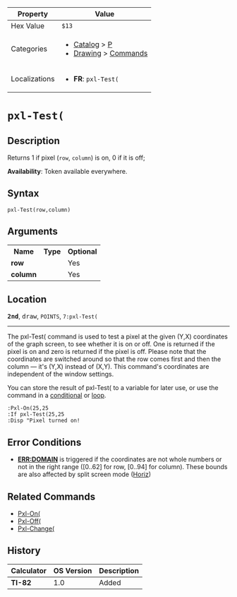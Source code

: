 | Property      | Value |
|---------------|-------|
| Hex Value     | `$13`|
| Categories    | <ul><li>[Catalog](<../categories/Catalog.md>) > [P](<../categories/Catalog.md#P>)</li><li>[Drawing](<../categories/Drawing.md>) > [Commands](<../categories/Drawing.md#Commands>)</li></ul> |
| Localizations | <ul><li><b>FR</b>: `pxl-Test(`</li></ul> |

# `pxl-Test(`

## Description
Returns 1 if pixel (`row`, `column`) is on, 0 if it is off;


<b>Availability</b>: Token available everywhere.

## Syntax
`pxl-Test(row,column)`

## Arguments
<table>
<tr><th>Name</th><th>Type</th><th>Optional</th></tr>

<tr><td><b>row</b></td><td></td><td>Yes</td></tr>

<tr><td><b>column</b></td><td></td><td>Yes</td></tr>

</table>

## Location
<tt><kbd><b>2nd</b></kbd></tt>, <kbd>draw</kbd>, `POINTS`, `7:pxl-Test(`
<hr>

The pxl-Test( command is used to test a pixel at the given (Y,X) coordinates of the graph screen, to see whether it is on or off. One is returned if the pixel is on and zero is returned if the pixel is off. Please note that the coordinates are switched around so that the row comes first and then the column — it's (Y,X) instead of (X,Y). This command's coordinates are independent of the window settings.

You can store the result of pxl-Test( to a variable for later use, or use the command in a [conditional](/if) or [loop](/controlflow).

```ti-basic
:Pxl-On(25,25
:If pxl-Test(25,25
:Disp "Pixel turned on!
```

## Error Conditions

*   **[ERR:DOMAIN](/errors#domain)** is triggered if the coordinates are not whole numbers or not in the right range ([0..62] for row, [0..94] for column). These bounds are also affected by split screen mode ([Horiz](http://tibasicdev.wikidot.com/horiz))

## Related Commands

*   [Pxl-On(](/pxl-on)
*   [Pxl-Off(](/pxl-off)
*   [Pxl-Change(](/pxl-change)

## History
| Calculator | OS Version | Description |
|------------|------------|-------------|
| <b>TI-82</b> | 1.0 | Added |


